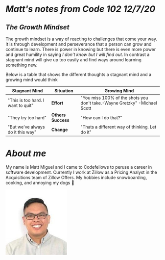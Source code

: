 

# *Matt's notes from Code 102 12/7/20*
## *The Growth Mindset*
  
  
 The growth mindset is a way of reacting to challenges that come your way. It is through development and perseverance that a person can grow and continue to learn. There is power in knowing but there is even more power and great humility in saying _I don’t know but I will find out_.  In contrast a stagnant mind will give up too easily and find ways around learning something new. 
  
  Below is a table that shows the different thoughts a stagnant mind and a growing mind would think
  
  Stagnant Mind | Situation | Growing Mind
------------ | ------------- | --------------
"This is too hard. I want to quit" | **Effort** | "You miss 100% of the shots you don't take.-Wayne Gretzky" -Michael Scott
"They try too hard" | **Others Success** | "How can I do that?"
"But we've always do it this way" |**Change**| "Thats a different way of thinking. Let do it"

  
# *About me*

My name is Matt Miguel and I came to Codefellows to peruse a career in software development. Currently I work at Zillow as a Pricing Analyst in the Acquisitions team of Zillow Offers. My hobbies include snowboarding, cooking, and annoying my dogs :dog:


![This is me](download.png)



